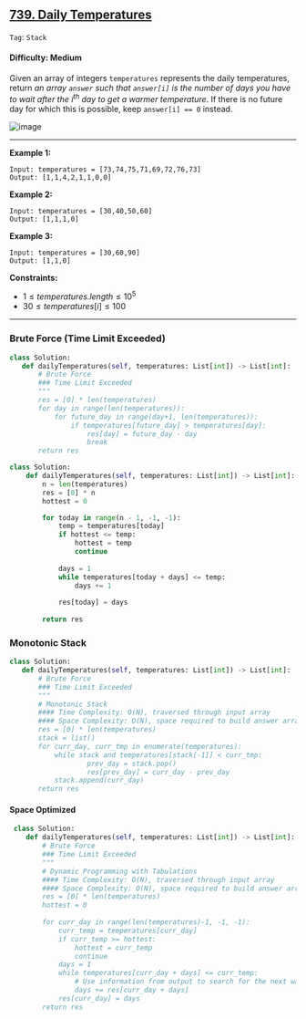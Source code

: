 ## [739. Daily Temperatures](https://leetcode.com/problems/daily-temperatures)

```Tag```: ```Stack``` 

#### Difficulty: Medium

Given an array of integers ```temperatures``` represents the daily temperatures, return _an array ```answer``` such that ```answer[i]``` is the number of days you have to wait after the i<sup>th</sup> day to get a warmer temperature_. If there is no future day for which this is possible, keep ```answer[i] == 0``` instead.

![image](https://github.com/quananhle/Python/assets/35042430/7779aa75-c344-4736-ac36-f523c953f62a)

---

__Example 1:__

```
Input: temperatures = [73,74,75,71,69,72,76,73]
Output: [1,1,4,2,1,1,0,0]
```

__Example 2:__

```
Input: temperatures = [30,40,50,60]
Output: [1,1,1,0]
```

__Example 3:__

```
Input: temperatures = [30,60,90]
Output: [1,1,0]
```

__Constraints:__

- $1 \le temperatures.length \le 10^5$
- $30 \le temperatures[i] \le 100$

---
 
 ### Brute Force (Time Limit Exceeded)
 
 ```Python
 class Solution:
    def dailyTemperatures(self, temperatures: List[int]) -> List[int]:
        # Brute Force
        ### Time Limit Exceeded
        """
        res = [0] * len(temperatures)
        for day in range(len(temperatures)):
            for future_day in range(day+1, len(temperatures)):
                if temperatures[future_day] > temperatures[day]:
                    res[day] = future_day - day
                    break
        return res
```

```Python
class Solution:
    def dailyTemperatures(self, temperatures: List[int]) -> List[int]:
        n = len(temperatures)
        res = [0] * n
        hottest = 0

        for today in range(n - 1, -1, -1):
            temp = temperatures[today]
            if hottest <= temp:
                hottest = temp
                continue
            
            days = 1
            while temperatures[today + days] <= temp:
                days += 1
            
            res[today] = days
        
        return res
```

### Monotonic Stack

 ```Python
 class Solution:
    def dailyTemperatures(self, temperatures: List[int]) -> List[int]:
        # Brute Force
        ### Time Limit Exceeded
        """
        # Monotonic Stack
        #### Time Complexity: O(N), traversed through input array
        #### Space Complexity: O(N), space required to build answer array
        res = [0] * len(temperatures)
        stack = list()
        for curr_day, curr_tmp in enumerate(temperatures):
            while stack and temperatures[stack[-1]] < curr_tmp:
                    prev_day = stack.pop()
                    res[prev_day] = curr_day - prev_day
            stack.append(curr_day)
        return res
```

#### Space Optimized

```Python
 class Solution:
    def dailyTemperatures(self, temperatures: List[int]) -> List[int]:
        # Brute Force
        ### Time Limit Exceeded
        """
        # Dynamic Programming with Tabulations
        #### Time Complexity: O(N), traversed through input array
        #### Space Complexity: O(N), space required to build answer array        
        res = [0] * len(temperatures)
        hottest = 0
        
        for curr_day in range(len(temperatures)-1, -1, -1):
            curr_temp = temperatures[curr_day]
            if curr_temp >= hottest:
                hottest = curr_temp
                continue
            days = 1
            while temperatures[curr_day + days] <= curr_temp:
                # Use information from output to search for the next warmer day
                days += res[curr_day + days]
            res[curr_day] = days
        return res
```
